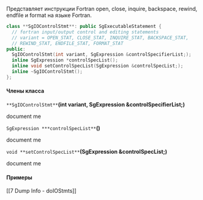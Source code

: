 Представляет инструкции Fortran open, close, inquire, backspace, rewind, endfile и format на языке Fortran.
```cpp
class **SgIOControlStmt**: public SgExecutableStatement {
  // fortran input/output control and editing statements
  // variant = OPEN_STAT, CLOSE_STAT, INQUIRE_STAT, BACKSPACE_STAT,
  // REWIND_STAT, ENDFILE_STAT, FORMAT_STAT
public:
  SgIOControlStmt(int variant, SgExpression &controlSpecifierList;);
  inline SgExpression *controlSpecList();
  inline void setControlSpecList(SgExpression &controlSpecList;);
  inline ~SgIOControlStmt();
};
```

#### Члены класса

`**SgIOControlStmt**`**(int variant, SgExpression &controlSpecifierList;)**

document me

`SgExpression ***controlSpecList**`**()**

document me

`void **setControlSpecList**`**(SgExpression &controlSpecList;)**

document me


#### Примеры
[[7 Dump Info - doIOStmts]]
